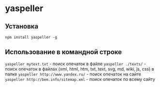 yaspeller
=========

## Установка
`npm install yaspeller -g`
  
## Использование в командной строке
`yaspeller mytext.txt` - поиск опечаток в файле
`yaspeller ./texts/` - поиск опечаток в файлах (xml, html, htm, txt, text, svg, md, wiki, js, css) в папке
`yaspeller http://www.yandex.ru/` - поиск опечаток на сайте
`yaspeller http://bem.info/sitemap.xml` - поиск опечаток по всему сайту
